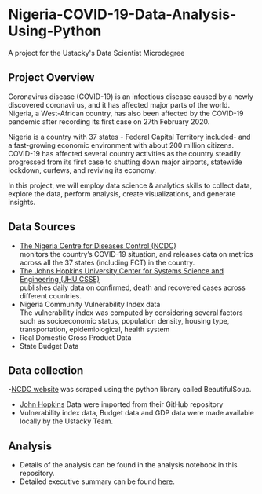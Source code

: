 # Nigeria-COVID-19-Data-Analysis-Using-Python
A project for the Ustacky's Data Scientist Microdegree
## Project Overview
Coronavirus disease (COVID-19) is an infectious disease caused by a newly discovered coronavirus, and it has affected major parts of the world. Nigeria, a West-African country, has also been affected by the COVID-19 pandemic after recording its first case on 27th February 2020.

Nigeria is a country with 37 states - Federal Capital Territory included- and a fast-growing economic environment with about 200 million citizens. COVID-19 has affected several country activities as the country steadily progressed from its first case to shutting down major airports, statewide lockdown, curfews, and reviving its economy.

In this project, we will employ data science & analytics skills to collect data, explore the data, perform analysis, create visualizations, and generate insights.

## Data Sources
- [The Nigeria Centre for Diseases Control (NCDC)](https://covid19.ncdc.gov.ng/)  
  monitors the country’s COVID-19 situation, and releases data on metrics across all the 37 states (including FCT) in the country.
- [The Johns Hopkins University Center for Systems Science and Engineering (JHU CSSE)](https://github.com/CSSEGISandData/COVID-19)  
  publishes daily data on confirmed, death and recovered cases across different countries.
- Nigeria Community Vulnerability Index data  
   The vulnerability index was computed by considering several factors such as socioeconomic status, population density, housing type, transportation, epidemiological, health system
- Real Domestic Gross Product Data
- State Budget Data
## Data collection
-[NCDC website](https://covid19.ncdc.gov.ng/) was scraped using the python library called BeautifulSoup.
- [John Hopkins](https://github.com/CSSEGISandData/COVID-19) Data were imported from their GitHub repository
- Vulnerability index data, Budget data and GDP data were made available locally by the Ustacky Team.
## Analysis
- Details of the analysis can be found in the analysis notebook in this repository. 
- Detailed executive summary can be found [here](https://docs.google.com/presentation/d/1AELWdkS5y-0Q73pzTjwfzX1OkXVpTTKRsuDQVMLqclY/edit?usp=sharing). 
